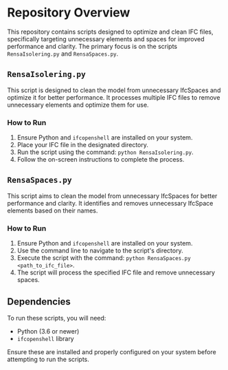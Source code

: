 # Repository Overview

This repository contains scripts designed to optimize and clean IFC files, specifically targeting unnecessary elements and spaces for improved performance and clarity. The primary focus is on the scripts `RensaIsolering.py` and `RensaSpaces.py`.

## `RensaIsolering.py`

This script is designed to clean the model from unnecessary IfcSpaces and optimize it for better performance. It processes multiple IFC files to remove unnecessary elements and optimize them for use.

### How to Run

1. Ensure Python and `ifcopenshell` are installed on your system.
2. Place your IFC file in the designated directory.
3. Run the script using the command: `python RensaIsolering.py`.
4. Follow the on-screen instructions to complete the process.

## `RensaSpaces.py`

This script aims to clean the model from unnecessary IfcSpaces for better performance and clarity. It identifies and removes unnecessary IfcSpace elements based on their names.

### How to Run

1. Ensure Python and `ifcopenshell` are installed on your system.
2. Use the command line to navigate to the script's directory.
3. Execute the script with the command: `python RensaSpaces.py <path_to_ifc_file>`.
4. The script will process the specified IFC file and remove unnecessary spaces.

## Dependencies

To run these scripts, you will need:

- Python (3.6 or newer)
- `ifcopenshell` library

Ensure these are installed and properly configured on your system before attempting to run the scripts.

